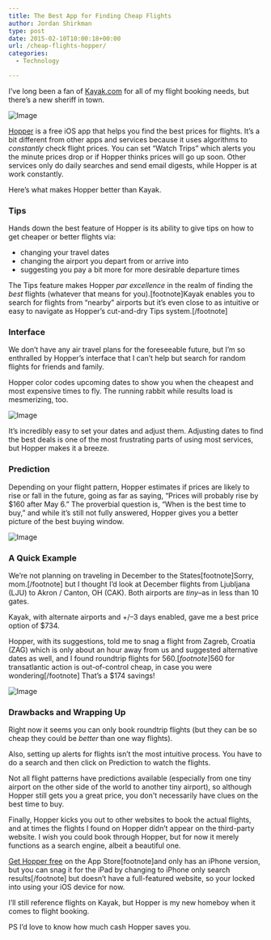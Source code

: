```yaml
---
title: The Best App for Finding Cheap Flights
author: Jordan Shirkman
type: post
date: 2015-02-10T10:00:18+00:00
url: /cheap-flights-hopper/
categories:
  - Technology

---
```

I’ve long been a fan of [Kayak.com](http://kayak.com) for all of my flight booking needs, but there’s a new sheriff in town.

![Image](/static/images/Hopper-Header-Image.jpeg) 

[Hopper](https://itunes.apple.com/us/app/hopper-flight-research-predictions/id904052407?mt=8&at=11l4uNett) is a free iOS app that helps you find the best prices for flights. It’s a bit different from other apps and services because it uses algorithms to _constantly_ check flight prices. You can set “Watch Trips” which alerts you the minute prices drop or if Hopper thinks prices will go up soon. Other services only do daily searches and send email digests, while Hopper is at work constantly.

Here’s what makes Hopper better than Kayak. <!--more-->

### Tips

Hands down the best feature of Hopper is its ability to give tips on how to get cheaper or better flights via:

  * changing your travel dates
  * changing the airport you depart from or arrive into
  * suggesting you pay a bit more for more desirable departure times

The Tips feature makes Hopper _par excellence_ in the realm of finding the _best_ flights (whatever that means for you).[footnote]Kayak enables you to search for flights from “nearby” airports but it’s even close to as intuitive or easy to navigate as Hopper’s cut-and-dry Tips system.[/footnote]

### Interface

We don’t have any air travel plans for the foreseeable future, but I’m so enthralled by Hopper’s interface that I can’t help but search for random flights for friends and family.

Hopper color codes upcoming dates to show you when the cheapest and most expensive times to fly. The running rabbit while results load is mesmerizing, too.

![Image](/static/images/IMG_5432.jpeg) 

It’s incredibly easy to set your dates and adjust them. Adjusting dates to find the best deals is one of the most frustrating parts of using most services, but Hopper makes it a breeze.

### Prediction

Depending on your flight pattern, Hopper estimates if prices are likely to rise or fall in the future, going as far as saying, “Prices will probably rise by $160 after May 6.” The proverbial question is, “When is the best time to buy,” and while it’s still not fully answered, Hopper gives you a better picture of the best buying window.

![Image](/static/images/Hopper-Screenshot-08.jpeg) 

### A Quick Example

We’re not planning on traveling in December to the States[footnote]Sorry, mom.[/footnote] but I thought I’d look at December flights from Ljubljana (LJU) to Akron / Canton, OH (CAK). Both airports are _tiny_–as in less than 10 gates.

Kayak, with alternate airports and +/–3 days enabled, gave me a best price option of $734.

Hopper, with its suggestions, told me to snag a flight from Zagreb, Croatia (ZAG) which is only about an hour away from us and suggested alternative dates as well, and I found roundtrip flights for $560.[footnote]$560 for transatlantic action is out-of-control cheap, in case you were wondering[/footnote] That’s a $174 savings!

![Image](/static/images/Hopper-Screenshot-02.jpeg) 

### Drawbacks and Wrapping Up

Right now it seems you can only book roundtrip flights (but they can be so cheap they could be _better_ than one way flights).

Also, setting up alerts for flights isn’t the most intuitive process. You have to do a search and then click on Prediction to watch the flights.

Not all flight patterns have predictions available (especially from one tiny airport on the other side of the world to another tiny airport), so although Hopper still gets you a great price, you don't necessarily have clues on the best time to buy.

Finally, Hopper kicks you out to other websites to book the actual flights, and at times the flights I found on Hopper didn’t appear on the third-party website. I wish you could book through Hopper, but for now it merely functions as a search engine, albeit a beautiful one.

[Get Hopper free](https://itunes.apple.com/us/app/hopper-flight-research-predictions/id904052407?mt=8&amp;at=11l4uNett) on the App Store[footnote]and only has an iPhone version, but you can snag it for the iPad by changing to iPhone only search results[/footnote] but doesn’t have a full-featured website, so your locked into using your iOS device for now.

I’ll still reference flights on Kayak, but Hopper is my new homeboy when it comes to flight booking.

PS I’d love to know how much cash Hopper saves you.
